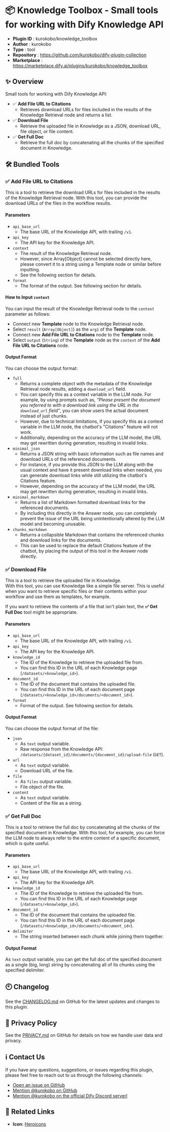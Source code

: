 # 📦 Knowledge Toolbox - Small tools for working with Dify Knowledge API

- **Plugin ID** : kurokobo/knowledge_toolbox
- **Author** : kurokobo
- **Type** : tool
- **Repository** : https://github.com/kurokobo/dify-plugin-collection
- **Marketplace** : https://marketplace.dify.ai/plugins/kurokobo/knowledge_toolbox

## ✨ Overview

Small tools for working with Dify Knowledge API:

- ✅ **Add File URL to Citations**
  - Retrieves download URLs for files included in the results of the Knowledge Retrieval node and returns a list.
- ✅ **Download File**
  - Retrieve the uploaded file in Knowledge as a JSON, download URL, file object, or file content.
- ✅ **Get Full Doc**
  - Retrieve the full doc by concatenating all the chunks of the specified document in Knowledge.

## 🛠️ Bundled Tools

### ✅ Add File URL to Citations

This is a tool to retrieve the download URLs for files included in the results of the Knowledge Retrieval node.
With this tool, you can provide the download URLs of the files in the workflow results.

#### Parameters

- `api_base_url`
  - The base URL of the Knowledge API, with trailing `/v1`.
- `api_key`
  - The API key for the Knowledge API.
- `context`
  - The result of the Knowledge Retrieval node.
  - However, since Array[Object] cannot be selected directly here, please convert it to a string using a Template node or similar before inputting.
  - See the following section for details.
- `format`
  - The format of the output. See following section for details.

#### How to Input `context`

You can input the result of the Knowledge Retrieval node to the `context` parameter as follows:

- Connect new **Template** node to the Knowledge Retrieval node.
- Select `result` (`Array[Object]`) as the `arg1` of the **Template** node.
- Connect new **Add File URL to Citations** node to the **Template** node.
- Select `output` (`String`) of the **Template** node as the `context` of the **Add File URL to Citations** node.

#### Output Format

You can choose the output format:

- `full`
  - Returns a complete object with the metadata of the Knowledge Retrieval node results, adding a `download_url` field.
  - You can specify this as a context variable in the LLM node. For example, by using prompts such as, _"Please present the document you referred to with a download link using the URL in the `download_url` field"_, you can show users the actual document instead of just chunks.
  - However, due to technical limitations, if you specify this as a context variable in the LLM node, the chatbot's "Citations" feature will not work.
  - Additionally, depending on the accuracy of the LLM model, the URL may get rewritten during generation, resulting in invalid links.
- `minimal_json`
  - Returns a JSON string with basic information such as file names and download URLs of the referenced documents.
  - For instance, if you provide this JSON to the LLM along with the usual context and have it present download links when needed, you can generate download links while still utilizing the chatbot's Citations feature.
  - However, depending on the accuracy of the LLM model, the URL may get rewritten during generation, resulting in invalid links.
- `minimal_markdown`
  - Returns a list of Markdown formatted download links for the referenced documents.
  - By including this directly in the Answer node, you can completely prevent the issue of the URL being unintentionally altered by the LLM model and becoming unusable.
- `chunks_markdown`
  - Returns a collapsible Markdown that contains the referenced chunks and download links for the documents.
  - This can be used to replace the default Citations feature of the chatbot, by placing the output of this tool in the Answer node directly.

### ✅ Download File

This is a tool to retrieve the uploaded file in Knowledge.  
With this tool, you can use Knowledge like a simple file server. This is useful when you want to retrieve specific files or their contents within your workflow and use them as templates, for example.

If you want to retrieve the contents of a file that isn't plain text, the **✅ Get Full Doc** tool might be appropriate.

#### Parameters

- `api_base_url`
  - The base URL of the Knowledge API, with trailing `/v1`.
- `api_key`
  - The API key for the Knowledge API.
- `knowledge_id`
  - The ID of the Knowledge to retrieve the uploaded file from.
  - You can find this ID in the URL of each Knowledge page (`/datasets/<knowledge_id>`).
- `document_id`
  - The ID of the document that contains the uploaded file.
  - You can find this ID in the URL of each document page (`/datasets/<knowledge_id>/documents/<document_id>`).
- `format`
  - Format of the output. See following section for details.

#### Output Format

You can choose the output format of the file:

- `json`
  - As `text` output variable.
  - Raw response from the Knowledge API: `/datasets/{dataset_id}/documents/{document_id}/upload-file` (`GET`).
- `url`
  - As `text` output variable.
  - Download URL of the file.
- `file`
  - As `files` output variable.
  - File object of the file.
- `content`
  - As `text` output variable.
  - Content of the file as a string.

### ✅ Get Full Doc

This is a tool to retrieve the full doc by concatenating all the chunks of the specified document in Knowledge.
With this tool, for example, you can force the LLM node to always refer to the entire content of a specific document, which is quite useful.

#### Parameters

- `api_base_url`
  - The base URL of the Knowledge API, with trailing `/v1`.
- `api_key`
  - The API key for the Knowledge API.
- `knowledge_id`
  - The ID of the Knowledge to retrieve the uploaded file from.
  - You can find this ID in the URL of each Knowledge page (`/datasets/<knowledge_id>`).
- `document_id`
  - The ID of the document that contains the uploaded file.
  - You can find this ID in the URL of each document page (`/datasets/<knowledge_id>/documents/<document_id>`).
- `delimiter`
  - The string inserted between each chunk while joining them together.

#### Output Format

As `text` output variable, you can get the full doc of the specified document as a single (big, long) string by concatenating all of its chunks using the specified delimiter.

## 🕙 Changelog

See the [CHANGELOG.md](https://github.com/kurokobo/dify-plugin-collection/blob/main/tools/knowledge_toolbox/CHANGELOG.md) on GitHub for the latest updates and changes to this plugin.

## 📜 Privacy Policy

See the [PRIVACY.md](https://github.com/kurokobo/dify-plugin-collection/blob/main/tools/knowledge_toolbox/PRIVACY.md) on GitHub for details on how we handle user data and privacy.

## ℹ️ Contact Us

If you have any questions, suggestions, or issues regarding this plugin, please feel free to reach out to us through the following channels:

- [Open an issue on GitHub](https://github.com/kurokobo/dify-plugin-collection/issues)
- [Mention @kurokobo on GitHub](https://github.com/kurokobo)
- [Mention @kurokobo on the official Dify Discord serverl](https://discord.com/invite/FngNHpbcY7)

## 🔗 Related Links

- **Icon**: [Heroicons](https://heroicons.com/)
